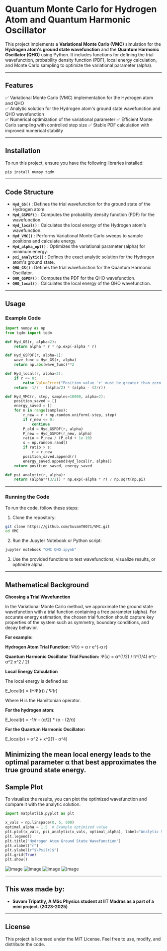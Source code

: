# Quantum Monte Carlo for Hydrogen Atom and Quantum Harmonic Oscillator

This project implements a **Variational Monte Carlo (VMC)** simulation for the **Hydrogen atom's ground state wavefunction** and the **Quantum Harmonic Oscillator (QHO)** using Python. It includes functions for defining the trial wavefunction, probability density function (PDF), local energy calculation, and Monte Carlo sampling to optimize the variational parameter (alpha).

---

## Features
✅ Variational Monte Carlo (VMC) implementation for the Hydrogen atom and QHO  
✅ Analytic solution for the Hydrogen atom's ground state wavefunction and QHO wavefunction  
✅ Numerical optimization of the variational parameter 
✅ Efficient Monte Carlo sampling with controlled step size 
✅ Stable PDF calculation with improved numerical stability 

---

## Installation

To run this project, ensure you have the following libraries installed:

```bash
pip install numpy tqdm
```

---

## Code Structure

- **`Hyd_GS()`** : Defines the trial wavefunction for the ground state of the Hydrogen atom.  
- **`Hyd_GSPDF()`** : Computes the probability density function (PDF) for the wavefunction.  
- **`Hyd_local()`** : Calculates the local energy of the Hydrogen atom's wavefunction.  
- **`Hyd_VMC()`** : Performs Variational Monte Carlo sweeps to sample positions and calculate energy.  
- **`Hyd_alpha_opt()`** : Optimizes the variational parameter (alpha) for minimum energy.  
- **`psi_analytic()`** : Defines the exact analytic solution for the Hydrogen atom's ground state.  
- **`QHO_GS()`** : Defines the trial wavefunction for the Quantum Harmonic Oscillator.  
- **`QHO_GSPDF()`** : Computes the PDF for the QHO wavefunction.  
- **`QHO_local()`** : Calculates the local energy of the QHO wavefunction.  

---

## Usage

### Example Code
```python
import numpy as np
from tqdm import tqdm

def Hyd_GS(r, alpha=2):
    return alpha * r * np.exp(-alpha * r)

def Hyd_GSPDF(r, alpha=1):
    wave_func = Hyd_GS(r, alpha)
    return np.abs(wave_func)**2

def Hyd_local(r, alpha=2):
    if r <= 0:
        raise ValueError("Position value 'r' must be greater than zero.")
    return -1/r - (alpha/2) * (alpha - (2/r))

def Hyd_VMC(r, step, samples=10000, alpha=2):
    position_saved = []
    energy_saved = []
    for n in range(samples):
        r_new = r + np.random.uniform(-step, step)
        if r_new <= 0:
            continue
        P_old = Hyd_GSPDF(r, alpha)
        P_new = Hyd_GSPDF(r_new, alpha)
        ratio = P_new / (P_old + 1e-10)
        s = np.random.rand()
        if ratio > s:
            r = r_new
        position_saved.append(r)
        energy_saved.append(Hyd_local(r, alpha))
    return position_saved, energy_saved

def psi_analytic(r, alpha):
    return (alpha**(3/2)) * np.exp(-alpha * r) / np.sqrt(np.pi)
```

---

### Running the Code
To run the code, follow these steps:
1. Clone the repository:
```bash
git clone https://github.com/SuvamT0071/VMC.git
cd VMC
```

2. Run the Jupyter Notebook or Python script:
```bash
jupyter notebook "QMC QHO.ipynb"
```

3. Use the provided functions to test wavefunctions, visualize results, or optimize alpha.

---

## Mathematical Background

**Choosing a Trial Wavefunction**

In the Variational Monte Carlo method, we approximate the ground state wavefunction with a trial function containing a free parameter (alpha). For accurate energy estimation, the chosen trial function should capture key properties of the system such as symmetry, boundary conditions, and decay behavior.

**For example:**

**Hydrogen Atom Trial Function:** Ψ(r) = α r e^(-α r)

**Quantum Harmonic Oscillator Trial Function:** Ψ(x) = α^(1/2) / π^(1/4) e^(-α^2 x^2 / 2)

**Local Energy Calculation**

The local energy is defined as:

E_local(r) = (HΨ(r)) / Ψ(r)

Where H is the Hamiltonian operator. 

**For the hydrogen atom:**

E_local(r) = -1/r - (α/2) * (α - (2/r))

**For the Quantum Harmonic Oscillator:**

E_local(x) = α^2 + x^2(1 - α^4)

Minimizing the mean local energy leads to the optimal parameter α that best approximates the true ground state energy.
---

## Sample Plot
To visualize the results, you can plot the optimized wavefunction and compare it with the analytic solution.

```python
import matplotlib.pyplot as plt

x_vals = np.linspace(0, 5, 500)
optimal_alpha = 1.5  # Example optimized value
plt.plot(x_vals, psi_analytic(x_vals, optimal_alpha), label="Analytic Solution")
plt.legend()
plt.title("Hydrogen Atom Ground State Wavefunction")
plt.xlabel("r")
plt.ylabel(r"$\Psi(r)$")
plt.grid(True)
plt.show()
```
![image](https://github.com/user-attachments/assets/0a0fbca7-b85c-408c-bcf0-e715bf5f1e51)
![image](https://github.com/user-attachments/assets/1e28196b-cd69-4483-abb7-036507e275fb)
![image](https://github.com/user-attachments/assets/ae149eb5-9589-49d0-a70d-aa80eebbbfef)
![image](https://github.com/user-attachments/assets/1d6f68f1-7f1d-4905-bc89-cfa2eda4d3c0)

---

## This was made by:
- **Suvam Tripathy, A MSc Physics student at IIT Madras as a part of a mini project. (2023-2025)**

---

## License
This project is licensed under the MIT License. Feel free to use, modify, and distribute the code.

